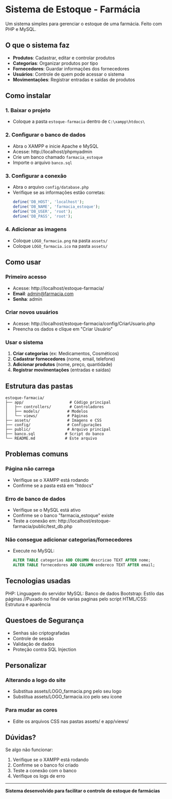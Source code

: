 # Sistema de Estoque - Farmácia

Um sistema simples para gerenciar o estoque de uma farmácia. Feito com PHP e MySQL.

## O que o sistema faz

- **Produtos**: Cadastrar, editar e controlar produtos
- **Categorias**: Organizar produtos por tipo
- **Fornecedores**: Guardar informações dos fornecedores
- **Usuários**: Controle de quem pode acessar o sistema
- **Movimentações**: Registrar entradas e saídas de produtos

## Como instalar

### 1. Baixar o projeto
- Coloque a pasta `estoque-farmacia` dentro de `C:\xampp\htdocs\`

### 2. Configurar o banco de dados
- Abra o XAMPP e inicie Apache e MySQL
- Acesse: http://localhost/phpmyadmin
- Crie um banco chamado `farmacia_estoque`
- Importe o arquivo `banco.sql`

### 3. Configurar a conexão
- Abra o arquivo `config/database.php`
- Verifique se as informações estão corretas:
  ```php
  define('DB_HOST', 'localhost');
  define('DB_NAME', 'farmacia_estoque');
  define('DB_USER', 'root');
  define('DB_PASS', 'root');
  ```

### 4. Adicionar as imagens
- Coloque `LOGO_farmacia.png` na pasta `assets/`
- Coloque `LOGO_farmacia.ico` na pasta `assets/`

## Como usar

### Primeiro acesso
- Acesse: http://localhost/estoque-farmacia/
- **Email**: admin@farmacia.com
- **Senha**: admin

### Criar novos usuários
- Acesse: http://localhost/estoque-farmacia/config/CriarUsuario.php
- Preencha os dados e clique em "Criar Usuário"

### Usar o sistema
1. **Criar categorias** (ex: Medicamentos, Cosméticos)
2. **Cadastrar fornecedores** (nome, email, telefone)
3. **Adicionar produtos** (nome, preço, quantidade)
4. **Registrar movimentações** (entradas e saídas)

## Estrutura das pastas

```
estoque-farmacia/
├── app/                    # Código principal
│   ├── controllers/        # Controladores
│   ├── models/            # Modelos
│   └── views/             # Páginas
├── assets/                # Imagens e CSS
├── config/                # Configurações
├── public/                # Arquivo principal
├── banco.sql             # Script do banco
└── README.md             # Este arquivo
```

## Problemas comuns

### Página não carrega
- Verifique se o XAMPP está rodando
- Confirme se a pasta está em "htdocs"

### Erro de banco de dados
- Verifique se o MySQL está ativo
- Confirme se o banco "farmacia_estoque" existe
- Teste a conexão em: http://localhost/estoque-farmacia/public/test_db.php

### Não consegue adicionar categorias/fornecedores
- Execute no MySQL:
  ```sql
  ALTER TABLE categorias ADD COLUMN descricao TEXT AFTER nome;
  ALTER TABLE fornecedores ADD COLUMN endereco TEXT AFTER email;
  ```

## Tecnologias usadas

PHP: Linguagem do servidor
MySQL: Banco de dados
Bootstrap: Estilo das páginas     //Puxado no final de varias paginas pelo script
HTML/CSS: Estrutura e aparência

## Questoes de Segurança

- Senhas são criptografadas
- Controle de sessão
- Validação de dados
- Proteção contra SQL Injection

## Personalizar

### Alterando a logo do site
- Substitua assets/LOGO_farmacia.png pelo seu logo
- Substitua assets/LOGO_farmacia.ico pelo seu ícone

### Para mudar as cores
- Edite os arquivos CSS nas pastas assets/ e app/views/

## Dúvidas?

Se algo não funcionar:
1. Verifique se o XAMPP está rodando
2. Confirme se o banco foi criado
3. Teste a conexão com o banco
4. Verifique os logs de erro

---

**Sistema desenvolvido para facilitar o controle de estoque de farmácias** 
